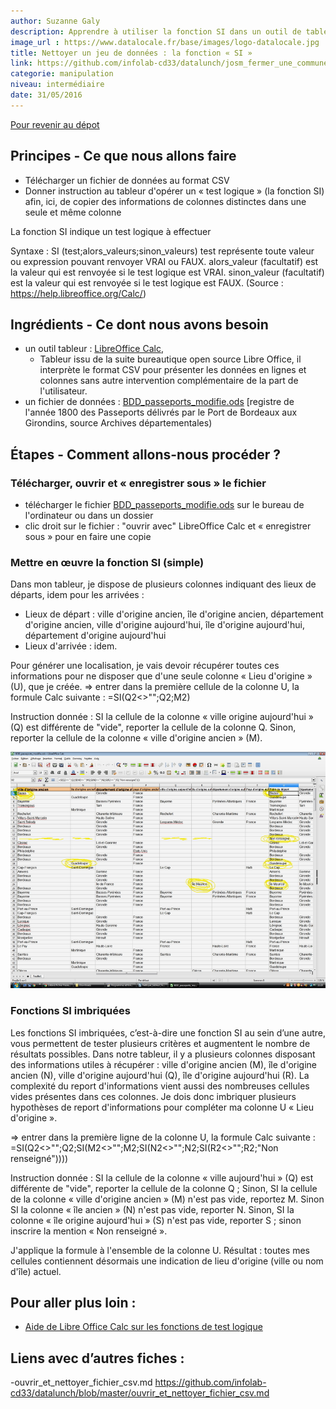 ```yaml
---
author: Suzanne Galy
description: Apprendre à utiliser la fonction SI dans un outil de tableur numérique.
image_url : https://www.datalocale.fr/base/images/logo-datalocale.jpg
title: Nettoyer un jeu de données : la fonction « SI »
link: https://github.com/infolab-cd33/datalunch/josm_fermer_une_commune.md
categorie: manipulation
niveau: intermédiaire
date: 31/05/2016
---
```


[Pour revenir au dépot](http://datalunch.datalocale.fr)

## Principes - Ce que nous allons faire
- Télécharger un fichier de données au format CSV
- Donner instruction au tableur d'opérer un « test logique » (la fonction SI) afin, ici, de copier des informations de colonnes distinctes dans une seule et même colonne

La fonction SI indique un test logique à effectuer

Syntaxe : SI (test;alors_valeurs;sinon_valeurs)
test représente toute valeur ou expression pouvant renvoyer VRAI ou FAUX.
alors_valeur (facultatif) est la valeur qui est renvoyée si le test logique est VRAI.
sinon_valeur (facultatif) est la valeur qui est renvoyée si le test logique est FAUX.
(Source : https://help.libreoffice.org/Calc/)

## Ingrédients - Ce dont nous avons besoin

- un outil tableur : [LibreOffice Calc](https://fr.libreoffice.org/download/libreoffice-stable/),
    - Tableur issu de la suite bureautique open source Libre Office, il interprète le format CSV pour présenter les données en lignes et colonnes sans autre intervention complémentaire de la part de l'utilisateur.
- un fichier de données : [BDD_passeports_modifie.ods](https://github.com/infolab-cd33/datalunch/blob/master/img/nettoyer/BDD_passeports_modifie.ods?raw=true)
[registre de l'année 1800 des Passeports délivrés par le Port de Bordeaux aux Girondins, source Archives départementales)

## Étapes - Comment allons-nous procéder ?
### Télécharger, ouvrir et « enregistrer sous » le fichier
- télécharger le fichier [BDD_passeports_modifie.ods](https://raw.githubusercontent.com/infolab-cd33/datalunch/master/img/nettoyer/BDD_passeports_modifie.ods?raw=true) sur le bureau de l'ordinateur ou dans un dossier
- clic droit sur le fichier : "ouvrir avec" LibreOffice Calc et « enregistrer sous » pour en faire une copie

### Mettre en œuvre la fonction SI (simple)
Dans mon tableur, je dispose de plusieurs colonnes indiquant des lieux de départs, idem pour les arrivées :
- Lieux de départ : ville d'origine ancien, île d'origine ancien, département d'origine ancien, ville d'origine aujourd'hui, île d'origine aujourd'hui, département d'origine aujourd'hui
- Lieux d'arrivée : idem.

Pour générer une localisation, je vais devoir récupérer toutes ces informations pour ne disposer que d'une seule colonne «  Lieu d'origine » (U), que je créée.
⇒ entrer dans la première cellule de la colonne U, la formule Calc suivante : =SI(Q2<>"";Q2;M2)

Instruction donnée : SI la cellule de la colonne « ville origine aujourd'hui » (Q) est différente de "vide", reporter la cellule de la colonne Q. Sinon, reporter la cellule de la colonne « ville d'origine ancien » (M).

![Exemple « fonction SI » imbriquée fichier Passeports 1800 Gironde](https://raw.githubusercontent.com/infolab-cd33/datalunch/master/img/nettoyer/Exemple_Fonction_SI.jpg)

### Fonctions SI imbriquées
Les fonctions SI imbriquées, c’est-à-dire une fonction SI au sein d’une autre, vous permettent de tester plusieurs critères et augmentent le nombre de résultats possibles.
Dans notre tableur, il y a plusieurs colonnes disposant des informations utiles à récupérer : ville d'origine ancien (M), île d'origine ancien (N), ville d'origine aujourd'hui (Q), île d'origine aujourd'hui (R).
La complexité du report d'informations vient aussi des nombreuses cellules vides présentes dans ces colonnes.
Je dois donc imbriquer plusieurs hypothèses de report d'informations pour compléter ma colonne U « Lieu d'origine ».

⇒ entrer dans la première ligne de la colonne U, la formule Calc suivante : =SI(Q2<>"";Q2;SI(M2<>"";M2;SI(N2<>"";N2;SI(R2<>"";R2;"Non renseigné"))))

Instruction donnée : SI la cellule de la colonne « ville aujourd'hui » (Q) est différente de "vide", reporter la cellule de la colonne Q ; Sinon, SI la cellule de la colonne « ville d'origine ancien » (M) n'est pas vide, reportez M. Sinon SI la colonne « île ancien » (N) n'est pas vide, reporter N. Sinon, SI la colonne « île origine aujourd'hui » (S) n'est pas vide, reporter S ; sinon inscrire la mention « Non renseigné ».

J'applique la formule à l'ensemble de la colonne U.
Résultat : toutes mes cellules contiennent désormais une indication de lieu d'origine (ville ou nom d'île) actuel.

## Pour aller plus loin :
- [Aide de Libre Office Calc sur les fonctions de test logique](https://help.libreoffice.org/Calc/Logical_Functions/fr )

## Liens avec d’autres fiches :
-ouvrir_et_nettoyer_fichier_csv.md  https://github.com/infolab-cd33/datalunch/blob/master/ouvrir_et_nettoyer_fichier_csv.md
